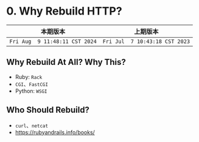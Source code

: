# 0. Why Rebuild HTTP?

|本期版本|上期版本
|:---:|:---:
`Fri Aug  9 11:48:11 CST 2024` | `Fri Jul  7 10:43:18 CST 2023`


## Why Rebuild At All? Why This?


* Ruby: `Rack`
* `CGI`、`FastCGI`
* Python: `WSGI`


## Who Should Rebuild?

* `curl`、`netcat`
* <https://rubyandrails.info/books/>